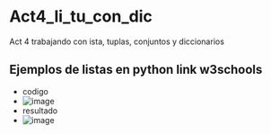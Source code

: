 # Act4_li_tu_con_dic
Act 4 trabajando con ista, tuplas, conjuntos y diccionarios

## Ejemplos de listas en python link w3schools
- codigo
- ![image](https://github.com/user-attachments/assets/6410fed6-0788-4cb5-86ad-69571b75870a)
- resultado
- ![image](https://github.com/user-attachments/assets/0d5b4474-9dcf-4ae4-98d1-a736843204b9)
